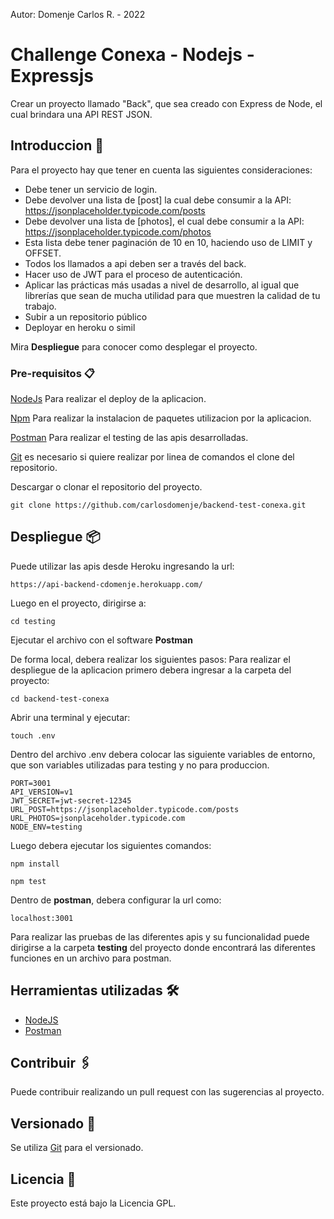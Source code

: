 Autor: Domenje Carlos R. - 2022

# Challenge Conexa - Nodejs - Expressjs

Crear un proyecto llamado "Back", que sea creado con Express de Node, el cual brindara una API REST JSON.
 

## Introduccion 🚀
Para el proyecto hay que tener en cuenta las siguientes consideraciones: 
- Debe tener un servicio de login.
- Debe devolver una lista de [post] la cual debe consumir a la API: https://jsonplaceholder.typicode.com/posts
- Debe devolver una lista de [photos], el cual debe consumir a la API: https://jsonplaceholder.typicode.com/photos
-  Esta lista debe tener paginación de 10 en 10, haciendo uso de LIMIT y OFFSET.
- Todos los llamados a api deben ser a través del back.
- Hacer uso de JWT para el proceso de autenticación.
- Aplicar las prácticas más usadas a nivel de desarrollo, al igual que librerías que sean de mucha utilidad para que muestren la calidad de tu trabajo. 
- Subir a un repositorio público
- Deployar en heroku o simil

Mira **Despliegue** para conocer como desplegar el proyecto.


### Pre-requisitos 📋

[NodeJs](https://nodejs.org/es/download/) Para realizar el deploy de la aplicacion.

[Npm](https://docs.npmjs.com/cli/install) Para realizar la instalacion de paquetes utilizacion por la aplicacion.

[Postman](https://www.postman.com/) Para realizar el testing de las apis desarrolladas.

[Git](https://git-scm.com/book/en/v2/Getting-Started-Installing-Git) es necesario si quiere realizar por linea de comandos el clone del repositorio.

Descargar o clonar el repositorio del proyecto.
```
git clone https://github.com/carlosdomenje/backend-test-conexa.git

```

## Despliegue 📦
Puede utilizar las apis desde Heroku ingresando la url:
```
https://api-backend-cdomenje.herokuapp.com/
```
Luego en el proyecto, dirigirse a:

```
cd testing
```
Ejecutar el archivo con el software **Postman**


De forma local, debera realizar los siguientes pasos:
Para realizar el despliegue de la aplicacion primero debera ingresar a la carpeta del proyecto:

```
cd backend-test-conexa
```

Abrir una terminal y ejecutar:

```
touch .env
```

Dentro del archivo .env debera colocar las siguiente variables de entorno, que son variables utilizadas para testing y no para produccion. 

```
PORT=3001
API_VERSION=v1
JWT_SECRET=jwt-secret-12345
URL_POST=https://jsonplaceholder.typicode.com/posts
URL_PHOTOS=jsonplaceholder.typicode.com
NODE_ENV=testing
```

Luego debera ejecutar los siguientes comandos:

```
npm install

npm test
```
Dentro de **postman**, debera configurar la url como:
```
localhost:3001
```

Para realizar las pruebas de las diferentes apis y su funcionalidad puede dirigirse a la carpeta **testing** del proyecto donde encontrará las diferentes funciones en un archivo para postman.


## Herramientas utilizadas 🛠️

* [NodeJS](https://nodejs.org/en/)
* [Postman](https://www.postman.com/)

## Contribuir 🖇️

Puede contribuir realizando un pull request con las sugerencias al proyecto.


## Versionado 📌

Se utiliza [Git](https://git-scm.com/) para el versionado.


## Licencia 📄

Este proyecto está bajo la Licencia GPL.
